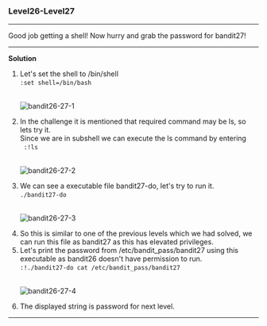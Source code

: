 ### Level26-Level27

<hr>
Good job getting a shell! Now hurry and grab the password for bandit27!
<hr/>

<b>Solution</b><br/>

<p>
<ol>

<li>Let's  set the shell to /bin/shell<br/>
<code>:set shell=/bin/bash</code></li>
<br/>

![bandit26-27-1](https://user-images.githubusercontent.com/88927842/183644496-33ecde07-4979-4eb7-ab89-96731c9d1aaf.png)

<li>In the challenge it is mentioned that required command may be ls, so lets try it.<br/>
Since we are in subshell we can execute the ls command by entering<br/><code> :!ls</code></li>
<br/>

![bandit26-27-2](https://user-images.githubusercontent.com/88927842/183644524-9c909e7a-f979-4ce0-9072-b3316eaa619b.png)

<li>We can see a executable file bandit27-do, let's try to run it.<br/>
<code>./bandit27-do</code></li>
<br/>

![bandit26-27-3](https://user-images.githubusercontent.com/88927842/183644540-cb71d749-0e8a-4bcf-b933-f26359195c7c.png)

<li>So this is similar to one of the previous levels which we had solved, we can run this file as bandit27 as this has elevated privileges.</li>
<li>Let's print the password from /etc/bandit_pass/bandit27 using this executable as bandit26 doesn't have permission to run.<br/>
<code>:!./bandit27-do cat /etc/bandit_pass/bandit27</code></li>
<br/>

![bandit26-27-4](https://user-images.githubusercontent.com/88927842/183644588-bb13d9d5-0f07-4ccc-a420-da22433d5db4.png)

<li>The displayed string is password for next level.</li>

</p>
</ol>
<hr/>